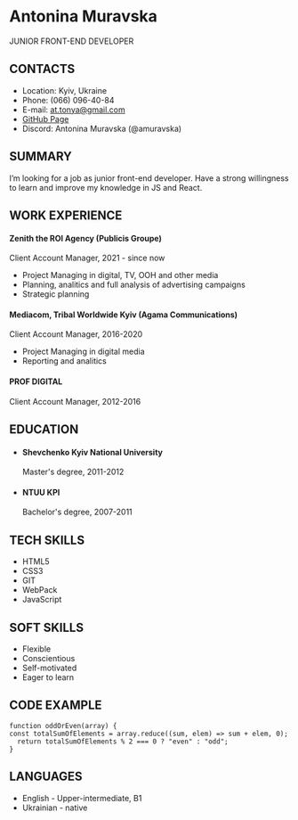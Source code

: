 # Antonina Muravska
JUNIOR FRONT-END DEVELOPER
## CONTACTS
* Location: Kyiv, Ukraine
* Phone: (066) 096-40-84
* E-mail: at.tonya@gmail.com
* [GitHub Page](https://github.com/AntoninaMuravska)
* Discord: Antonina Muravska (@amuravska)
## SUMMARY
I’m looking for a job as junior front-end developer. Have a strong willingness to learn and improve my knowledge in JS and React.
## WORK EXPERIENCE
#### Zenith the ROI Agency (Publicis Groupe)
Client Account Manager, 2021 - since now
* Project Managing in digital, TV, OOH and other media
* Planning, analitics and full analysis of advertising campaigns
* Strategic planning
#### Mediacom, Tribal Worldwide Kyiv (Agama Communications)
Client Account Manager, 2016-2020
* Project Managing in digital media
* Reporting and analitics
#### PROF DIGITAL
Client Account Manager, 2012-2016
## EDUCATION
* #### Shevchenko Kyiv National University
    Master's degree, 2011-2012
* #### NTUU KPI
    Bachelor's degree, 2007-2011
## TECH SKILLS
* HTML5
* CSS3
* GIT
* WebPack
* JavaScript
## SOFT SKILLS
* Flexible
* Conscientious
* Self-motivated
* Eager to learn
## CODE EXAMPLE
```
function oddOrEven(array) {
const totalSumOfElements = array.reduce((sum, elem) => sum + elem, 0);
  return totalSumOfElements % 2 === 0 ? "even" : "odd";
}
```
## LANGUAGES
* English - Upper-intermediate, B1
* Ukrainian - native
